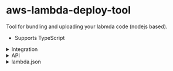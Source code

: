 # aws-lambda-deploy-tool

Tool for bundling and uploading your labmda code (nodejs based).

* Supports TypeScript

<details>
<summary>Integration</summary>


Project structure:

```
node_modules
build
    main.js
    utils.js
src
    main.ts
    utils.ts
package.json
```

### Configure AWS CLI
[en](https://aws.amazon.com/en/cli/) [ru](https://aws.amazon.com/ru/cli/) guide

### Install tool

```
npm i https://github.com/Morglod/aws-lambda-deploy-js
```

### Create config file for lambda

```
src
    lambda.json
```

with this content:

```json
{
    "functionName": "myFunctionName",
    "dependencies": {
        "myDependency": "version"
    }
}
```

### Create build script

```
build_tools
    deploy.js
```

with this content:

```js
var tool = require('aws-lambda-deploy-tool');
tool.bundle(require('path').join(__dirname, '..'));
```

### Add script

in

```
package.json
```

```json
{
    "scripts": {
        "deployLambda": "node build_tools/deploy.js"
    }
}
```

or update your build script, eg:

```json
{
    "scripts": {
        "build": "tsc && node build_tools/deploy.js"
    }
}
```

Now just run:
```
npm run deployLambda
```

`build_tools/deploy.js` will call `aws-lambda-deploy-js` to bundle your module.  
`src/lambda.json` will be copied to `build` and all dependencies from `lambda.json` will be installed as `build/node_modules`.  
Then `aws-lambda-deploy-js` bundle to zip file `build` directory and call `aws cli` to update lambda's code.

</details>

<details>
<summary>API</summary>

### Bundle

```js
bundle(lambdaPackagePath: string, outputZip: string = './build.zip', opts?: LambdaConfig): Promise<boolean>
```

* `lambdaPackagePath` - path to bundling module root directory.
* `outputZip` - path to output.
* `opts` - additional config.

If config will have smth other than `functionName` or `revisionId`, `aws update-function-configuration` will be called.

</details>

<details>
<summary>lambda.json</summary>

```ts
{
    functionName: string,
    role?: string,
    handler?: string,
    description?: string,
    timeout?: string,
    memorySize?: string,
    vpcConfig?: string,
    environment?: string,
    runtime?:
        'nodejs' |
        'nodejs4.3' |
        'nodejs6.10' |
        'java8' |
        'python2.7' |
        'python3.6' |
        'dotnetcore1.0' |
        'dotnetcore2.0' |
        'nodejs4.3-edge' |
        'go1.x',
    deadLetterConfig?: string,
    kmsArnKey?: string,
    tracingConfig?: string,
    revisionId?: string,
    dependencies?: { [depName: string]: string }
}
```

If config will have smth other than `functionName` or `revisionId`, `aws update-function-configuration` will be called.

[update function code reference](https://docs.aws.amazon.com/cli/latest/reference/lambda/update-function-code.html)

[update function configuration reference](https://docs.aws.amazon.com/cli/latest/reference/lambda/update-function-configuration.html)

</details>